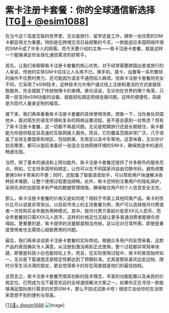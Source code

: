 # 紫卡注册卡套餐：你的全球通信新选择[[TG💪+ @esim1088](https://t.me/s/esim1088)]

在当今这个高度互联的世界里，无论是旅行、留学还是工作，拥有一张优质的SIM卡都显得尤为重要。特别是在跨境交流日益频繁的今天，一款能适应多国网络环境的SIM卡成了许多人的刚需。而今天要介绍的主角——紫卡注册卡套餐，就是这样一个能够满足你全球化通信需求的好帮手。

首先，让我们来聊聊紫卡注册卡套餐的核心优势。对于经常需要跨国出差或旅行的人来说，传统的实体SIM卡往往让人头疼不已。换手机、插卡、设置等一系列繁琐的操作不仅费时费力，还可能因为语言不通而陷入麻烦。但紫卡注册卡套餐则完全不同，它采用了eSIM技术，这种技术允许用户通过线上注册和激活的方式直接获取服务，完全摆脱了传统物理卡的束缚。换句话说，无论你在世界的哪个角落，只需一部支持eSIM功能的设备，就能轻松搞定网络连接问题。这样的便捷性，简直是为现代人量身定制的福音。

接下来，我们再来看看紫卡注册卡套餐的具体使用场景。想象一下，当你身处异国他乡，面对陌生的语言环境和复杂的网络设置流程，是不是会感到一丝焦虑？但有了紫卡注册卡套餐，这一切都不再是问题。无论是短期旅行还是长期居住，紫卡都能为你提供稳定且高速的互联网接入服务。而且，它的覆盖范围非常广泛，几乎涵盖了全球主要国家和地区，包括欧美、东南亚以及中东等地。这意味着，无论你计划去哪里，都可以提前准备好一张适合当地网络环境的SIM卡，确保旅途中的通讯畅通无阻。

当然，除了基本的通话和上网功能外，紫卡注册卡套餐还提供了许多额外的服务亮点。例如，它支持多国号码绑定，让你可以在不同国家间自由切换号码，避免频繁更换SIM卡带来的不便；同时，还配备了智能语音助手，可以帮助用户快速解决各种技术难题，让整个使用过程更加顺畅。此外，紫卡还特别注重用户的隐私保护，采用先进的加密技术和严格的数据管理措施，确保每位用户的个人信息安全无忧。

那么，紫卡注册卡套餐的价格又是如何呢？相较于市面上其他同类产品，紫卡的性价比可以说是非常突出。以目前市场上的主流套餐为例，用户可以选择按月付费或者一次性购买全年服务两种模式。其中，按月付费方案起价低至XX元人民币，而全年套餐则只需XXX元人民币，这样的价格定位无疑让更多普通消费者能够负担得起。更重要的是，紫卡提供的流量额度相当充裕，足以应对日常所需，即使是重度使用者也无需担心超额费用的问题。

最后，我们再来谈谈紫卡注册卡套餐的实际体验。根据众多用户的反馈来看，这款产品的表现确实令人满意。从注册到激活再到正式使用，整个过程都非常简单快捷，即便是科技小白也能轻松上手。而且，在实际使用过程中，紫卡的表现始终如一，无论是下载速度还是稳定性都达到了预期标准。尤其是那些喜欢边走边拍、随时分享生活点滴的朋友，更会觉得紫卡的存在简直就是他们的最佳拍档。

总而言之，紫卡注册卡套餐凭借其创新的技术理念、丰富的功能配置以及亲民的价格定位，已然成为当下最受欢迎的全球通信解决方案之一。如果你正在寻找一款能够满足国际旅行需求的优质SIM卡，那么不妨试试紫卡吧！相信它会给你的生活带来意想不到的便利与惊喜。

[[TG💪+ @esim1088](https://t.me/s/esim1088) ![Image](https://i.postimg.cc/4NQfJmqS/Snipaste-2025-05-13-00-14-12.png)]
